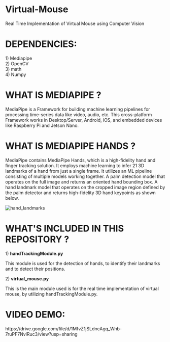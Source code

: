 # Virtual-Mouse
Real Time Implementation of Virtual Mouse using Computer Vision

<h1>DEPENDENCIES:</h1>
1) Mediapipe <br>
2) OpenCV <br>
3) math <br>
4) Numpy <br>

<h1>WHAT IS MEDIAPIPE ?</h1>
<p>MediaPipe is a Framework for building machine learning pipelines for processing time-series data like video, audio, etc. This cross-platform Framework works in Desktop/Server, Android, iOS, and embedded devices like Raspberry Pi and Jetson Nano. </p>

<h1>WHAT IS MEDIAPIPE HANDS ?</h1>
<p>MediaPipe contains MediaPipe Hands, which is a high-fidelity hand and finger tracking solution. It employs machine learning to infer 21 3D landmarks of a hand from just a single frame. It utilizes an ML pipeline consisting of multiple models working together. A palm detection model that operates on the full image and returns an oriented hand bounding box. A hand landmark model that operates on the cropped image region defined by the palm detector and returns high-fidelity 3D hand keypoints as shown below. </p>

![hand_landmarks](https://user-images.githubusercontent.com/82854685/158783871-7edf09a1-4f47-465e-a09f-3082038356ae.png)


<h1>WHAT'S INCLUDED IN THIS REPOSITORY ?</h1>
1) <b>handTrackingModule.py</b> <p>This module is used for the detection of hands, to identify their landmarks and to detect their positions.</p>
2) <b>virtual_mouse.py</b> <p> This is the main module used is for the real time implementation of virtual mouse, by utilizing handTrackingModule.py.</p>

<h1>VIDEO DEMO:</h1>
https://drive.google.com/file/d/1MfvZ1jSLdncAgq_Wnb-7ruPF7NvlRuc3/view?usp=sharing
